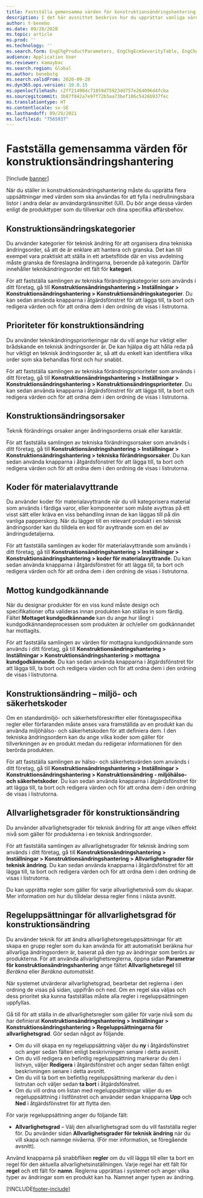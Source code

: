 ```yaml
---
title: Fastställa gemensamma värden för konstruktionsändringshantering
description: I det här avsnittet beskrivs hur du upprättar vanliga värden som används för parametrar i olika delar av konstruktionsändringshantering.
author: t-benebo
ms.date: 09/28/2020
ms.topic: article
ms.prod: ''
ms.technology: ''
ms.search.form: EngChgProductParameters, EngChgEcmSeverityTable, EngChgEcmSeverityRuleSet, EngChgEcmSeverityLookup,EngChgEcmSeverityChart,EngChgEcmRequestSeverityChart,EngChgEcmPriorityTable, EngChgEcmPriorityLookup, EngChgEcmPriorityChart, EngChgEcmMaterialDisposition, EngChgEcmEH
audience: Application User
ms.reviewer: kamaybac
ms.search.region: Global
ms.author: benebotg
ms.search.validFrom: 2020-09-28
ms.dyn365.ops.version: 10.0.15
ms.openlocfilehash: c2ff21490dc71859d75923dd757e264096d4fcba
ms.sourcegitcommit: 3b87f042a7e97f72b5aa73bef186c5426b937fec
ms.translationtype: HT
ms.contentlocale: sv-SE
ms.lasthandoff: 09/29/2021
ms.locfileid: "7565937"
---
```

# <a name="establish-common-values-for-engineering-change-management"></a>Fastställa gemensamma värden för konstruktionsändringshantering

[!include [banner](../includes/banner.md)]

När du ställer in konstruktionsändringshantering måste du upprätta flera uppsättningar med värden som ska användas för att fylla i nedrullningsbara listor i andra delar av användargränssnittet (UI). Du bör ange dessa värden enligt de produkttyper som du tillverkar och dina specifika affärsbehov.

## <a name="engineering-change-categories"></a>Konstruktionsändringskategorier

Du använder kategorier för teknisk ändring för att organisera dina tekniska ändringsorder, så att de är enklare att hantera och granska. Det kan till exempel vara praktiskt att ställa in ett arbetsflöde där en viss avdelning måste granska de föreslagna ändringarna, beroende på kategorin. Därför innehåller teknikändringsorder ett fält för **kategori**.

För att fastställa samlingen av tekniska förändringskategorier som används i ditt företag, gå till **Konstruktionsändringshantering \> Inställningar \> Konstruktionsändringshantering \> Konstruktionsändringskategorier**. Du kan sedan använda knapparna i åtgärdsfönstret för att lägga till, ta bort och redigera värden och för att ordna dem i den ordning de visas i listrutorna.

## <a name="engineering-change-priorities"></a>Prioriteter för konstruktionsändring

Du använder teknikändringsprioriteringar när du vill ange hur viktigt eller brådskande en teknisk ändringsorder är. De kan hjälpa dig att hålla reda på hur viktigt en teknisk ändringsorder är, så att du enkelt kan identifiera vilka order som ska behandlas först och hur snabbt.

För att fastställa samlingen av tekniska förändringsprioriteter som används i ditt företag, gå till **Konstruktionsändringshantering \> Inställningar \> Konstruktionsändringshantering \> Konstruktionsändringsprioriteter**. Du kan sedan använda knapparna i åtgärdsfönstret för att lägga till, ta bort och redigera värden och för att ordna dem i den ordning de visas i listrutorna.

## <a name="engineering-change-reasons"></a>Konstruktionsändringsorsaker

Teknik förändrings orsaker anger ändringsorderns orsak eller karaktär.

För att fastställa samlingen av tekniska förändringsorsaker som används i ditt företag, gå till **Konstruktionsändringshantering \> Inställningar \> Konstruktionsändringshantering \> tekniska förändringsorsaker**. Du kan sedan använda knapparna i åtgärdsfönstret för att lägga till, ta bort och redigera värden och för att ordna dem i den ordning de visas i listrutorna.

## <a name="material-disposal-codes"></a>Koder för materialavyttrande

Du använder koder för materialavyttrande när du vill kategorisera material som används i färdiga varor, eller komponenter som måste avyttras på ett visst sätt eller kräva en viss behandling innan de kan läggas till på din vanliga papperskorg. När du lägger till en relevant produkt i en teknisk ändringsorder kan du tilldela en kod för avyttrande som en del av ändringsdetaljerna.

För att fastställa samlingen av koder för materialavyttrande som används i ditt företag, gå till **Konstruktionsändringshantering \> Inställningar \> Konstruktionsändringshantering \> koder för materialavyttrande**. Du kan sedan använda knapparna i åtgärdsfönstret för att lägga till, ta bort och redigera värden och för att ordna dem i den ordning de visas i listrutorna.

## <a name="received-customer-approval"></a>Mottog kundgodkännande

När du designar produkter för en viss kund måste design och specifikationer ofta valideras innan produkten kan ställas in som färdig. Fältet **Mottaget kundgodkännande** kan du ange hur långt i kundgodkännandeprocessen som produkten är och/eller om godkännandet har mottagits.

För att fastställa samlingen av värden för mottagna kundgodkännande som används i ditt företag, gå till **Konstruktionsändringshantering \> Inställningar \> Konstruktionsändringshantering \> mottagna kundgodkännande**. Du kan sedan använda knapparna i åtgärdsfönstret för att lägga till, ta bort och redigera värden och för att ordna dem i den ordning de visas i listrutorna.

## <a name="engineering-change--environmental-health-and-safety-codes"></a>Konstruktionsändring – miljö- och säkerhetskoder

Om en standardmiljö- och säkerhetsföreskrifter eller företagsspecifika regler eller förfaranden måste anses vara framställda av en produkt kan du använda miljöhälso- och säkerhetskoden för att definiera dem. I den tekniska ändringsordern kan du ange vilka koder som gäller för tillverkningen av en produkt medan du redigerar informationen för den berörda produkten.

För att fastställa samlingen av hälso- och säkerhetsvärden som används i ditt företag, gå till **Konstruktionsändringshantering \> Inställningar \> Konstruktionsändringshantering \> Konstruktionsändring - miljöhälso- och säkerhetskoder**. Du kan sedan använda knapparna i åtgärdsfönstret för att lägga till, ta bort och redigera värden och för att ordna dem i den ordning de visas i listrutorna.

## <a name="engineering-change-severities"></a>Allvarlighetsgrader för konstruktionsändring

Du använder allvarlighetsgrader för teknisk ändring för att ange vilken effekt nivå som gäller för produkterna i en teknisk ändringsorder.

För att fastställa samlingen av allvarlighetsgrader för teknisk ändring som används i ditt företag, gå till **Konstruktionsändringshantering \> Inställningar \> Konstruktionsändringshantering \> Allvarlighetsgrader för teknisk ändring**. Du kan sedan använda knapparna i åtgärdsfönstret för att lägga till, ta bort och redigera värden och för att ordna dem i den ordning de visas i listrutorna.

Du kan upprätta regler som gäller för varje allvarlighetsnivå som du skapar. Mer information om hur du tilldelar dessa regler finns i nästa avsnitt.

## <a name="engineering-change-severity-rule-sets"></a>Regeluppsättningar för allvarlighetsgrad för konstruktionsändring

Du använder teknik för att ändra allvarlighetsregeluppsättningar för att skapa en grupp regler som du kan använda för att automatiskt beräkna hur allvarliga ändringsordern är, baserat på den typ av ändringar som berörs av produkterna. För att använda allvarlighetsreglerna, öppna sidan **Parametrar för konstruktionsändringshantering** ange fältet **Allvarlighetsregel** till *Beräkna* eller *Beräkna automatiskt*.

När systemet utvärderar allvarlighetsgrad, bearbetar det reglerna i den ordning de visas på sidan, uppifrån och ned. Om en regel ska väljas och dess prioritet ska kunna fastställas måste alla regler i regeluppsättningen uppfyllas.

Gå till för att ställa in de allvarlighetsregler som gäller för varje nivå som du har definierat **Konstruktionsändringshantering \> Inställningar \> Konstruktionsändringshantering \> Regeluppsättningarna för allvarlighetsgrad**. Gör sedan något av följande.

- Om du vill skapa en ny regeluppsättning väljer du **ny** i åtgärdsfönstret och anger sedan fälten enligt beskrivningen senare i detta avsnitt.
- Om du vill redigera en befintlig regeluppsättning markerar du den i listvyn, väljer **Redigera** i åtgärdsfönstret och anger sedan fälten enligt beskrivningen senare i detta avsnitt.
- Om du vill ta bort en befintlig regeluppsättning markerar du den i listrutan och väljer sedan **ta bort** i åtgärdsfönstret.
- Om du vill ordna om listan med regeluppsättningar väljer du en regeluppsättning i listfönstret och använder sedan knapparna **Upp** och **Ned** i åtgärdsfönstret för att flytta den.

För varje regeluppsättning anger du följande fält:

- **Allvarlighetsgrad** – Välj den allvarlighetsgrad som du vill fastställa regler för. Du använder sidan **Allvarlighetsgrader för teknisk ändring** när du vill skapa och namnge nivåerna. (För mer information, se föregående avsnitt).

Använd knapparna på snabbfliken **regler** om du vill lägga till eller ta bort en regel för den aktuella allvarlighetsinställningen. Varje regel har ett fält för **regel** och ett fält för **namn**. Reglerna upprättas i systemet och anger vilka typer av ändringar som en produkt kan ha. Namnet anger typen av ändring.


[!INCLUDE[footer-include](../../includes/footer-banner.md)]